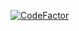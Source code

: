 [![CodeFactor](https://www.codefactor.io/repository/github/frodenils/portfolio/badge)](https://www.codefactor.io/repository/github/frodenils/portfolio)
